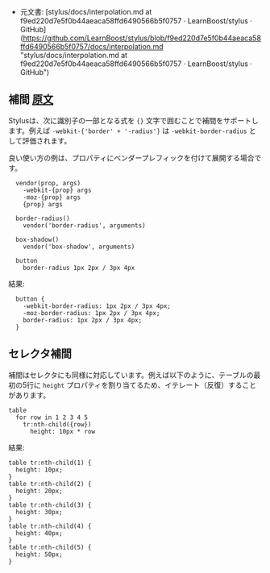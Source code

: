  +  元文書: [stylus/docs/interpolation.md at f9ed220d7e5f0b44aeaca58ffd6490566b5f0757 · LearnBoost/stylus · GitHub]
(https://github.com/LearnBoost/stylus/blob/f9ed220d7e5f0b44aeaca58ffd6490566b5f0757/docs/interpolation.md 
"stylus/docs/interpolation.md at f9ed220d7e5f0b44aeaca58ffd6490566b5f0757 · LearnBoost/stylus · GitHub")


## 補間 [原文](http://learnboost.github.com/stylus/docs/interpolation.html)

  Stylusは、次に識別子の一部となる式を `{}` 文字で囲むことで補間をサポートします。例えば `-webkit-{'border' + '-radius'}` は `-webkit-border-radius` として評価されます。

 良い使い方の例は、プロパティにベンダープレフィックを付けて展開する場合です。

      vendor(prop, args)
        -webkit-{prop} args
        -moz-{prop} args
        {prop} args

      border-radius()
        vendor('border-radius', arguments)
      
      box-shadow()
        vendor('box-shadow', arguments)

      button
        border-radius 1px 2px / 3px 4px

結果:

      button {
        -webkit-border-radius: 1px 2px / 3px 4px;
        -moz-border-radius: 1px 2px / 3px 4px;
        border-radius: 1px 2px / 3px 4px;
      }

## セレクタ補間

 補間はセレクタにも同様に対応しています。例えば以下のように、テーブルの最初の5行に `height` プロパティを割り当てるため、イテレート（反復）することがあります。

    table
      for row in 1 2 3 4 5
        tr:nth-child({row})
          height: 10px * row

結果:

    table tr:nth-child(1) {
      height: 10px;
    }
    table tr:nth-child(2) {
      height: 20px;
    }
    table tr:nth-child(3) {
      height: 30px;
    }
    table tr:nth-child(4) {
      height: 40px;
    }
    table tr:nth-child(5) {
      height: 50px;
    }
